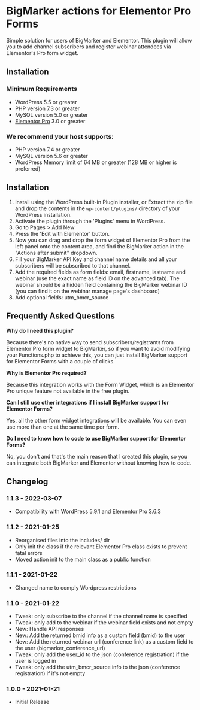 # BigMarker actions for Elementor Pro Forms

Simple solution for users of BigMarker and Elementor. This plugin will allow you to add channel subscribers and register webinar attendees via Elementor's Pro form widget.


## Installation

### Minimum Requirements

* WordPress 5.5 or greater
* PHP version 7.3 or greater
* MySQL version 5.0 or greater
* [Elementor Pro](https://elementor.com) 3.0 or greater

### We recommend your host supports:

* PHP version 7.4 or greater
* MySQL version 5.6 or greater
* WordPress Memory limit of 64 MB or greater (128 MB or higher is preferred)


## Installation

1. Install using the WordPress built-in Plugin installer, or Extract the zip file and drop the contents in the `wp-content/plugins/` directory of your WordPress installation.
2. Activate the plugin through the 'Plugins' menu in WordPress.
3. Go to Pages > Add New
4. Press the 'Edit with Elementor' button.
5. Now you can drag and drop the form widget of Elementor Pro from the left panel onto the content area, and find the BigMarker action in the "Actions after submit" dropdown.
6. Fill your BigMarker API Key and channel name details and all your subscribers will be subscribed to that channel.
7. Add the required fields as form fields: email, firstname, lastname and webinar (use the exact name as field ID on the advanced tab). The webinar should be a hidden field containing the BigMarker webinar ID (you can find it on the webinar manage page's dashboard)
8. Add optional fields: utm_bmcr_source

## Frequently Asked Questions

**Why do I need this plugin?**

Because there's no native way to send subscribers/registrants from Elementor Pro form widget to BigMarker, so if you want to avoid modifying your Functions.php to achieve this, you can just install BigMarker support for Elementor Forms with a couple of clicks.

**Why is Elementor Pro required?**

Because this integration works with the Form Widget, which is an Elementor Pro unique feature not available in the free plugin.

**Can I still use other integrations if I install BigMarker support for Elementor Forms?**

Yes, all the other form widget integrations will be available. You can even use more than one at the same time per form.

**Do I need to know how to code to use BigMarker support for Elementor Forms?**

No, you don't and that's the main reason that I created this plugin, so you can integrate both BigMarker and Elementor without knowing how to code.

## Changelog

### 1.1.3 - 2022-03-07
* Compatibility with WordPress 5.9.1 and Elementor Pro 3.6.3

### 1.1.2 - 2021-01-25
* Reorganised files into the includes/ dir
* Only init the class if the relevant Elementor Pro class exists to prevent fatal errors
* Moved action init to the main class as a public function

### 1.1.1 - 2021-01-22
* Changed name to comply Wordpress restrictions

### 1.1.0 - 2021-01-22
* Tweak: only subscribe to the channel if the channel name is specified
* Tweak: only add to the webinar if the webinar field exists and not empty
* New: Handle API responses
* New: Add the returned bmid info as a custom field (bmid) to the user
* New: Add the returned webinar url (conference link) as a custom field to the user (bigmarker_conference_url)
* Tweak: only add the user_id to the json (conference registration) if the user is logged in
* Tweak: only add the utm_bmcr_source info to the json (conference registration) if it's not empty

### 1.0.0 - 2021-01-21
* Initial Release
